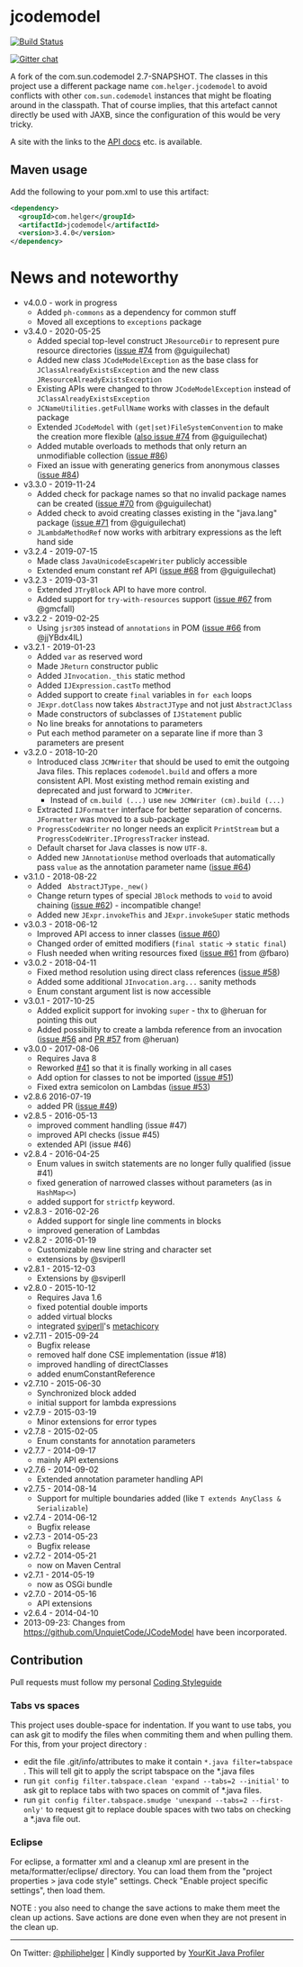 # jcodemodel

[![Build Status](https://travis-ci.org/phax/jcodemodel.svg?branch=master)](https://travis-ci.org/phax/jcodemodel)

﻿[![Gitter chat](https://badges.gitter.im/phax/jcodemodel.svg)](https://gitter.im/phax/jcodemodel)

A fork of the com.sun.codemodel 2.7-SNAPSHOT.
The classes in this project use a different package name `com.helger.jcodemodel` to avoid conflicts 
with other `com.sun.codemodel` instances that might be floating around in the classpath.
That of course implies, that this artefact cannot directly be used with JAXB, since the configuration of 
this would be very tricky.

A site with the links to the [API docs](http://phax.github.io/jcodemodel/) etc. is available.

## Maven usage

Add the following to your pom.xml to use this artifact:

```xml
<dependency>
  <groupId>com.helger</groupId>
  <artifactId>jcodemodel</artifactId>
  <version>3.4.0</version>
</dependency>
```

# News and noteworthy

* v4.0.0 - work in progress
    * Added `ph-commons` as a dependency for common stuff
    * Moved all exceptions to `exceptions` package
* v3.4.0 - 2020-05-25
    * Added special top-level construct `JResourceDir` to represent pure resource directories ([issue #74](https://github.com/phax/jcodemodel/issues/74) from @guiguilechat)
    * Added new class `JCodeModelException` as the base class for `JClassAlreadyExistsException` and the new class `JResourceAlreadyExistsException`
    * Existing APIs were changed to throw `JCodeModelException` instead of `JClassAlreadyExistsException`
    * `JCNameUtilities.getFullName` works with classes in the default package
    * Extended `JCodeModel` with `(get|set)FileSystemConvention` to make the creation more flexible ([also issue #74](https://github.com/phax/jcodemodel/issues/74) from @guiguilechat)
    * Added mutable overloads to methods that only return an unmodifiable collection ([issue #86](https://github.com/phax/jcodemodel/issues/86))
    * Fixed an issue with generating generics from anonymous classes ([issue #84](https://github.com/phax/jcodemodel/issues/84))
* v3.3.0 - 2019-11-24
    * Added check for package names so that no invalid package names can be created ([issue #70](https://github.com/phax/jcodemodel/issues/70) from @guiguilechat)
    * Added check to avoid creating classes existing in the "java.lang" package ([issue #71](https://github.com/phax/jcodemodel/issues/71) from @guiguilechat)
    * `JLambdaMethodRef` now works with arbitrary expressions as the left hand side
* v3.2.4 - 2019-07-15
    * Made class `JavaUnicodeEscapeWriter` publicly accessible
    * Extended enum constant ref API ([issue #68](https://github.com/phax/jcodemodel/issues/68) from @guiguilechat)
* v3.2.3 - 2019-03-31
    * Extended `JTryBlock` API to have more control.
    * Added support for `try-with-resources` support ([issue #67](https://github.com/phax/jcodemodel/issues/67) from @gmcfall)
* v3.2.2 - 2019-02-25
    * Using `jsr305` instead of `annotations` in POM ([issue #66](https://github.com/phax/jcodemodel/issues/66) from @jjYBdx4IL)
* v3.2.1 - 2019-01-23
    * Added `var` as reserved word
    * Made `JReturn` constructor public
    * Added `JInvocation._this` static method
    * Added `IJExpression.castTo` method
    * Added support to create `final` variables in `for each` loops
    * `JExpr.dotClass` now takes `AbstractJType` and not just `AbstractJClass`
    * Made constructors of subclasses of `IJStatement` public
    * No line breaks for annotations to parameters
    * Put each method parameter on a separate line if more than 3 parameters are present
* v3.2.0 - 2018-10-20
    * Introduced class `JCMWriter` that should be used to emit the outgoing Java files. This replaces `codemodel.build` and offers a more consistent API. Most existing method remain existing and deprecated and just forward to `JCMWriter`.
        * Instead of `cm.build (...)` use `new JCMWriter (cm).build (...)` 
    * Extracted `IJFormatter` interface for better separation of concerns. `JFormatter` was moved to a sub-package
    * `ProgressCodeWriter` no longer needs an explicit `PrintStream` but a `ProgressCodeWriter.IProgressTracker` instead.
    * Default charset for Java classes is now `UTF-8`.
    * Added new `JAnnotationUse` method overloads that automatically pass `value` as the annotation parameter name ([issue #64](https://github.com/phax/jcodemodel/issues/64)) 
* v3.1.0 - 2018-08-22
    * Added ` AbstractJType._new()`
    * Change return types of special `JBlock` methods to `void` to avoid chaining ([issue #62](https://github.com/phax/jcodemodel/issues/62)) - incompatible change!
    * Added new `JExpr.invokeThis` and `JExpr.invokeSuper` static methods
* v3.0.3 - 2018-06-12
    * Improved API access to inner classes ([issue #60](https://github.com/phax/jcodemodel/issues/60))
    * Changed order of emitted modifiers (`final static` -> `static final`) 
    * Flush needed when writing resources fixed ([issue #61](https://github.com/phax/jcodemodel/issues/61) from @fbaro)
* v3.0.2 - 2018-04-11
    * Fixed method resolution using direct class references ([issue #58](https://github.com/phax/jcodemodel/issues/458))
    * Added some additional `JInvocation.arg...` sanity methods
    * Enum constant argument list is now accessible
* v3.0.1 - 2017-10-25
    * Added explicit support for invoking `super` - thx to @heruan for pointing this out
    * Added possibility to create a lambda reference from an invocation ([issue #56](https://github.com/phax/jcodemodel/issues/56) and [PR #57](https://github.com/phax/jcodemodel/pull/57) from @heruan)
* v3.0.0 - 2017-08-06
    * Requires Java 8
    * Reworked [#41](https://github.com/phax/jcodemodel/issues/41) so that it is finally working in all cases
    * Add option for classes to not be imported ([issue #51](https://github.com/phax/jcodemodel/issues/51))
    * Fixed extra semicolon on Lambdas ([issue #53](https://github.com/phax/jcodemodel/issues/53))
* v2.8.6  2016-07-19
    * added PR ([issue #49](https://github.com/phax/jcodemodel/issues/49))
* v2.8.5 - 2016-05-13
    * improved comment handling (issue #47)
    * improved API checks (issue #45)
    * extended API (issue #46)
* v2.8.4 - 2016-04-25
    * Enum values in switch statements are no longer fully qualified (issue #41)
    * fixed generation of narrowed classes without parameters (as in `HashMap<>`)
    * added support for `strictfp` keyword.
* v2.8.3 - 2016-02-26
    * Added support for single line comments in blocks
    * improved generation of Lambdas
* v2.8.2 - 2016-01-19
    * Customizable new line string and character set
    * extensions by @sviperll
* v2.8.1 - 2015-12-03
    * Extensions by @sviperll
* v2.8.0 - 2015-10-12
    * Requires Java 1.6
    * fixed potential double imports
    * added virtual blocks
    * integrated [sviperll](https://github.com/sviperll)'s [metachicory](https://github.com/sviperll/chicory/tree/master/metachicory)
* v2.7.11 - 2015-09-24
    * Bugfix release
    * removed half done CSE implementation (issue #18)
    * improved handling of directClasses
    * added enumConstantReference
* v2.7.10 - 2015-06-30
    * Synchronized block added
    * initial support for lambda expressions
* v2.7.9 - 2015-03-19
    * Minor extensions for error types
* v2.7.8 - 2015-02-05
    * Enum constants for annotation parameters
* v2.7.7 - 2014-09-17
    * mainly API extensions
* v2.7.6 - 2014-09-02
    * Extended annotation parameter handling API
* v2.7.5 - 2014-08-14
    * Support for multiple boundaries added (like `T extends AnyClass & Serializable`)
* v2.7.4 - 2014-06-12
    * Bugfix release
* v2.7.3 - 2014-05-23
    * Bugfix release
* v2.7.2 - 2014-05-21
    * now on Maven Central
* v2.7.1 - 2014-05-19
    * now as OSGi bundle
* v2.7.0 - 2014-05-16
    * API extensions
* v2.6.4 - 2014-04-10
* 2013-09-23: Changes from https://github.com/UnquietCode/JCodeModel have been incorporated.

## Contribution

Pull requests must follow my personal [Coding Styleguide](https://github.com/phax/meta/blob/master/CodingStyleguide.md)

### Tabs vs spaces

This project uses double-space for indentation. If you want to use tabs, you can ask git to modify the files when commiting them and when pulling them. For this, from your project directory : 

 - edit the file .git/info/attributes to make it contain `*.java filter=tabspace` . This will tell git to apply the script tabspace on the *.java files
 - run `git config filter.tabspace.clean 'expand --tabs=2 --initial'` to ask git to replace tabs with two spaces on commit of *.java files.
 - run `git config filter.tabspace.smudge 'unexpand --tabs=2 --first-only'` to request git to replace double spaces with two tabs on checking a *.java file out.


### Eclipse

For eclipse, a formatter xml and a cleanup xml are present in the meta/formatter/eclipse/ directory. You can load them from the "project properties > java code style" settings. Check "Enable project specific settings", then load them.

NOTE : you also need to change the save actions to make them meet the clean up actions. Save actions are done even when they are not present in the clean up.



---

On Twitter: <a href="https://twitter.com/philiphelger">@philiphelger</a> |
Kindly supported by [YourKit Java Profiler](https://www.yourkit.com)